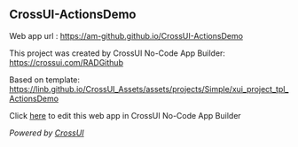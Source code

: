 ## CrossUI-ActionsDemo
Web app url : https://am-github.github.io/CrossUI-ActionsDemo

This project was created by CrossUI No-Code App Builder: https://crossui.com/RADGithub

Based on template: https://linb.github.io/CrossUI_Assets/assets/projects/Simple/xui_project_tpl_ActionsDemo

Click [here](https://crossui.com/RADGithub/#!from=github&owner=am-github&repo=CrossUI-ActionsDemo) to edit this web app in CrossUI No-Code App Builder

<i>Powered by [CrossUI](https://crossui.com)</i>
